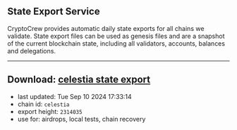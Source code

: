 ## State Export Service
CryptoCrew provides automatic daily state exports for all chains we validate. State export files can be used as genesis files and are a snapshot of the current blockchain state, including all validators, accounts, balances and delegations.

---
**Download: [celestia state export](https://dl-eu2.ccvalidators.com/SERVICE/celestia/celestia_export_2314035.json)**
---

- last updated: Tue Sep 10 2024 17:33:14
- chain id: `celestia`
- export height: `2314035`
- use for: airdrops, local tests, chain recovery
